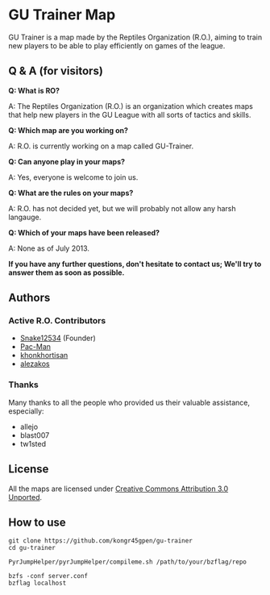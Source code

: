 GU Trainer Map
==============
GU Trainer is a map made by the Reptiles Organization (R.O.), aiming to train new players to be able to play efficiently on games of the league.

Q & A (for visitors)
--------------------
**Q: What is RO?**

A: The Reptiles Organization (R.O.) is an organization which creates maps that help new players in the GU League with all sorts of tactics and skills.

**Q: Which map are you working on?**

A: R.O. is currently working on a map called GU-Trainer.

**Q: Can anyone play in your maps?**

A: Yes, everyone is welcome to join us.

**Q: What are the rules on your maps?**

A: R.O. has not decided yet, but we will probably not allow any harsh langauge.

**Q: Which of your maps have been released?**

A: None as of July 2013.

**If you have any further questions, don't hesitate to contact us; We'll try to answer them as soon as possible.**

Authors
-------
### Active R.O. Contributors
 * [Snake12534](https://github.com/Snake12534) (Founder)
 * [Pac-Man](https://github.com/achoopic)
 * [khonkhortisan](https://github.com/khonkhortisan)
 * [alezakos](https://github.com/kongr45gpen)

### Thanks
Many thanks to all the people who provided us their valuable assistance, especially:
 * allejo
 * blast007
 * tw1sted

License
-------
All the maps are licensed under [Creative Commons Attribution 3.0 Unported](http://creativecommons.org/licenses/by/3.0/).

How to use
----------

    git clone https://github.com/kongr45gpen/gu-trainer
    cd gu-trainer

    PyrJumpHelper/pyrJumpHelper/compileme.sh /path/to/your/bzflag/repo
    
    bzfs -conf server.conf
    bzflag localhost
